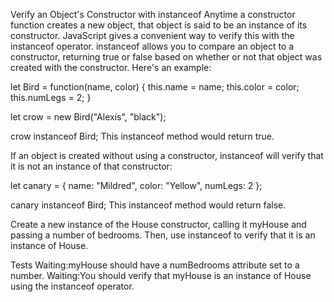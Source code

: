 Verify an Object's Constructor with instanceof
Anytime a constructor function creates a new object, that object is said to be an instance of its constructor. JavaScript gives a convenient way to verify this with the instanceof operator. instanceof allows you to compare an object to a constructor, returning true or false based on whether or not that object was created with the constructor. Here's an example:

let Bird = function(name, color) {
  this.name = name;
  this.color = color;
  this.numLegs = 2;
}

let crow = new Bird("Alexis", "black");

crow instanceof Bird;
This instanceof method would return true.

If an object is created without using a constructor, instanceof will verify that it is not an instance of that constructor:

let canary = {
  name: "Mildred",
  color: "Yellow",
  numLegs: 2
};

canary instanceof Bird;
This instanceof method would return false.

Create a new instance of the House constructor, calling it myHouse and passing a number of bedrooms. Then, use instanceof to verify that it is an instance of House.

Tests
Waiting:myHouse should have a numBedrooms attribute set to a number.
Waiting:You should verify that myHouse is an instance of House using the instanceof operator.